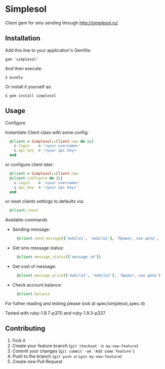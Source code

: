 # Simplesol
Client gem for sms sending through http://simplesol.ru/.

## Installation

Add this line to your application's Gemfile:

    gem 'simplesol'

And then execute:

    $ bundle

Or install it yourself as:

    $ gem install simplesol

## Usage
Configure

Instantiate Client class with some config:

```ruby
  @client = Simplesol::Client.new do |c|
    c.login    = '<your username>'
    c.api_key  = '<your api key>'
  end
```
or configure client later:
```ruby
  @client = Simplesol::Client.new
  @client.configure do |c|
    c.login    = '<your username>'
    c.api_key  = '<your api key>'
  end
```
or reset clients settings to defaults via:
```ruby
  @client.reset
```
Available commands
 
  - Sending message:

    ```ruby
      @client.send_message(['mobile1', 'mobile2'], 'Привет, как дела', { :sender => 'santa' })
    ```
  
  - Get sms message status:
    
    ```ruby
      @client.message_status(['message id'])
    ``` 

  - Get cost of message:
     
    ```ruby
      @client.message_price(['mobile1', 'mobile2'], 'Привет, как дела')
    ```

  - Check account balance:
     
    ```ruby
      @client.balance
    ```
For futher reading and testing please look at spec/simplesol_spec.rb

Tested with ruby-1.8.7-p370 and ruby-1.9.3-p327.

## Contributing

1. Fork it
2. Create your feature branch (`git checkout -b my-new-feature`)
3. Commit your changes (`git commit -am 'Add some feature'`)
4. Push to the branch (`git push origin my-new-feature`)
5. Create new Pull Request
